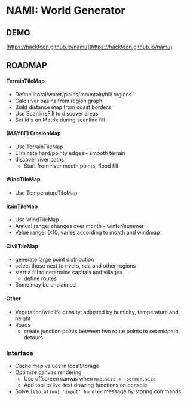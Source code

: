 # NAMI: World Generator


## DEMO

[https://hacktoon.github.io/nami/](https://hacktoon.github.io/nami/)


## ROADMAP
#### TerrainTileMap
- Define litoral/water/plains/mountain/hill regions
- Calc river basins from region graph
- Build distance map from coast borders
- Use ScanlineFill to discover areas
- Set id's on Matrix during scanline fill

#### (MAYBE) ErosionMap
- Use TerrainTileMap
- Eliminate hard/pointy edges - smooth terrain
- discover river paths
  - Start from river mouth points, flood fill

#### WindTileMap
- Use TemperatureTileMap

#### RainTileMap
- Use WindTileMap
- Annual range: changes over month - winter/summer
- Value range: 0:10, varies according to month and windmap

#### CivilTileMap
- generate large point distribution
- select those next to rivers, sea and other regions
- start a fill to determine capitals and villages
  - define routes
- Some may be unclaimed

#### Other
- Vegetation/wildlife density: adjusted by humidity, temperature and height
- Roads
  - create junction points between two route points to set midpath detours

### Interface
- Cache map values in localStorage
- Optimize canvas rendering
  - Use offscreen canvas when `map.size <  screen.size`
  - Add tool to live-test drawing functions on console
- Solve `[Violation] 'input' handler` message by storing commands